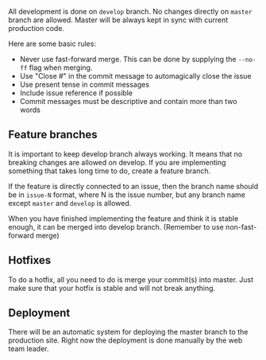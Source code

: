 All development is done on `develop` branch. No changes directly on `master`
branch are allowed. Master will be always kept in sync with current production
code.

Here are some basic rules:

- Never use fast-forward merge. This can be done by supplying the `--no-ff` flag
  when merging.
- Use "Close #<issue number>" in the commit message to automagically close the
  issue
- Use present tense in commit messages
- Include issue reference if possible
- Commit messages must be descriptive and contain more than two words

## Feature branches

It is important to keep develop branch always working. It means that no breaking
changes are allowed on develop. If you are implementing something that takes
long time to do, create a feature branch.

If the feature is directly connected to an issue, then the branch name should be
in `issue-N` format, where N is the issue number, but any branch name except
`master` and `develop` is allowed.

When you have finished implementing the feature and think it is stable enough,
it can be merged into develop branch. (Remember to use non-fast-forward merge)

## Hotfixes

To do a hotfix, all you need to do is merge your commit(s) into master. Just
make sure that your hotfix is stable and will not break anything.

## Deployment

There will be an automatic system for deploying the master branch to the
production site. Right now the deployment is done manually by the web team
leader.
